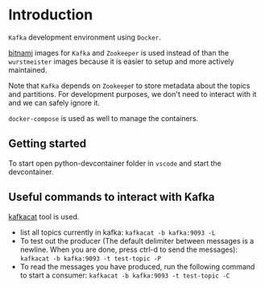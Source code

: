 # Introduction

`Kafka` development environment using `Docker`.

[bitnami](https://hub.docker.com/r/bitnami/kafka) images for `Kafka` and `Zookeeper` is used instead of than the `wurstmeister` images because it is easier to setup and more actively maintained.

Note that `Kafka` depends on `Zookeepe`r to store metadata about the topics and partitions. For development purposes, we don't need to interact with it and we can safely ignore it.

`docker-compose` is used as well to manage the containers.

## Getting started

To start open python-devcontainer folder in `vscode` and start the devcontainer.

## Useful commands to interact with Kafka

[kafkacat](https://github.com/edenhill/kcat) tool is used.

- list all topics currently in kafka: `kafkacat -b kafka:9093 -L`
- To test out the producer (The default delimiter between messages is a newline. When you are done, press ctrl-d to send the messages): `kafkacat -b kafka:9093 -t test-topic -P`
- To read the messages you have produced, run the following command to start a consumer: `kafkacat -b kafka:9093 -t test-topic -C`
